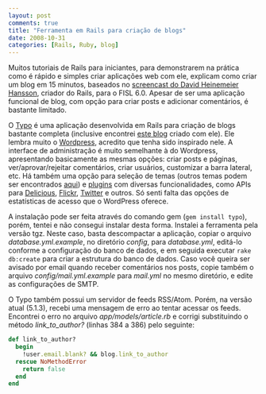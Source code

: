 ```yaml
---
layout: post
comments: true
title: "Ferramenta em Rails para criação de blogs"
date: 2008-10-31
categories: [Rails, Ruby, blog]
---
```

Muitos tutoriais de Rails para iniciantes, para demonstrarem na prática como é rápido e simples criar aplicações web com ele, explicam como criar um blog em 15 minutos, baseados no [screencast do David Heinemeier Hansson](http://media.rubyonrails.org/video/rails_take2_with_sound.mov), criador do Rails, para o FISL 6.0. Apesar de ser uma aplicação funcional de blog, com opção para criar posts e adicionar comentários, é bastante limitado.

O [Typo](http://typosphere.org/) é uma aplicação desenvolvida em Rails para criação de blogs bastante completa (inclusive encontrei [este blog](http://www.robbyonrails.com/) criado com ele). Ele lembra muito o [Wordpress](http://wordpress.org/), acredito que tenha sido inspirado nele. A interface de administração é muito semelhante à do Wordpress, apresentando basicamente as mesmas opções: criar posts e páginas, ver/aprovar/rejeitar comentários, criar usuários, customizar a barra lateral, etc. Há também uma opção para seleção de temas (outros temas podem ser encontrados [aqui](http://typogarden.org/)) e [plugins](http://typosphere.org/wiki/typo/Finding_Typo_Plugins) com diversas funcionalidades, como APIs para [Delicious](http://delicious.com/), [Flickr](http://www.flickr.com/), [Twitter](http://twitter.com/) e outros. Só senti falta das opções de estatísticas de acesso que o WordPress oferece.

A instalação pode ser feita através do comando gem (`gem install typo`), porém, tentei e não consegui instalar desta forma. Instalei a ferramenta pela versão tgz. Neste caso, basta descompactar a aplicação, copiar o arquivo _database.yml.example_, no diretório _config_, para _database.yml_, editá-lo conforme a configuração do banco de dados, e em seguida executar `rake db:create` para criar a estrutura do banco de dados. Caso você queira ser avisado por email quando receber comentários nos posts, copie também o arquivo _config/mail.yml.example_ para _mail.yml_ no mesmo diretório, e edite as configurações de SMTP.

O Typo também possui um servidor de feeds RSS/Atom. Porém, na versão atual (5.1.3), recebi uma mensagem de erro ao tentar acessar os feeds. Encontrei o erro no arquivo _app/models/article.rb_ e corrigi substituindo o método _link_to_author?_ (linhas 384 a 386) pelo seguinte:

```ruby
def link_to_author?
  begin
    !user.email.blank? && blog.link_to_author
  rescue NoMethodError
    return false
  end
end
```
